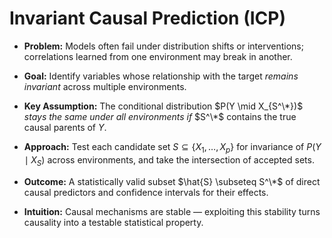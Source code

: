 # Invariant Causal Prediction (ICP)

- **Problem:** Models often fail under distribution shifts or interventions; correlations learned from one environment may break in another.

- **Goal:** Identify variables whose relationship with the target *remains invariant* across multiple environments.

- **Key Assumption:** The conditional distribution $P(Y \mid X_{S^\*})$ *stays the same under all environments if* $S^\*$ contains the true causal parents of $Y$.

- **Approach:** Test each candidate set $S \subseteq \{X_1, \ldots, X_p\}$ for invariance of $P(Y \mid X_S)$ across environments, and take the intersection of accepted sets.

- **Outcome:** A statistically valid subset $\hat{S} \subseteq S^\*$ of direct causal predictors and confidence intervals for their effects.

- **Intuition:** Causal mechanisms are stable — exploiting this stability turns causality into a testable statistical property.
